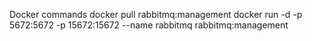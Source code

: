 Docker commands
docker pull rabbitmq:management
docker run -d -p 5672:5672 -p 15672:15672 --name rabbitmq rabbitmq:management
